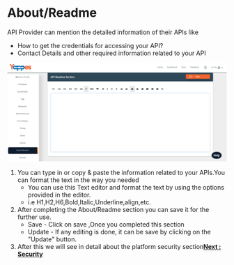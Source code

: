 About/Readme
============

API Provider can mention the detailed information of their APIs like

-   How to get the credentials for accessing your API?
-   Contact Details and other required information related to your API

![](images/new_api/about_readme.png)

1.  You can type in or copy & paste the information related to your
    APIs.You can format the text in the way you needed
    -   You can use this Text editor and format the text by using the
        options provided in the editor.
    -   i.e H1,H2,H6,Bold,Italic,Underline,align,etc.
2.  After completing the About/Readme section you can save it for the
    further use.
    -   Save - Click on save ,Once you completed this section
    -   Update - If any editing is done, it can be save by clicking on
        the "Update" button.
3.  After this we will see in detail about the platform security
    section[**Next : Security**](security_new.md)

